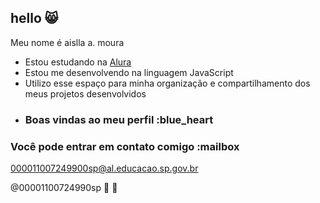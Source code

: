 ## hello 😸
Meu nome é aislla a. moura

- Estou estudando na [Alura](https://www.alura.com.br)
- Estou me desenvolvendo na linguagem JavaScript
- Utilizo esse espaço para minha organização e compartilhamento dos meus projetos desenvolvidos
- ### Boas vindas ao meu perfil :blue_heart

### Você pode entrar em contato comigo :mailbox

000011007249900sp@al.educacao.sp.gov.br

@00001100724990sp
🖤 🌻
